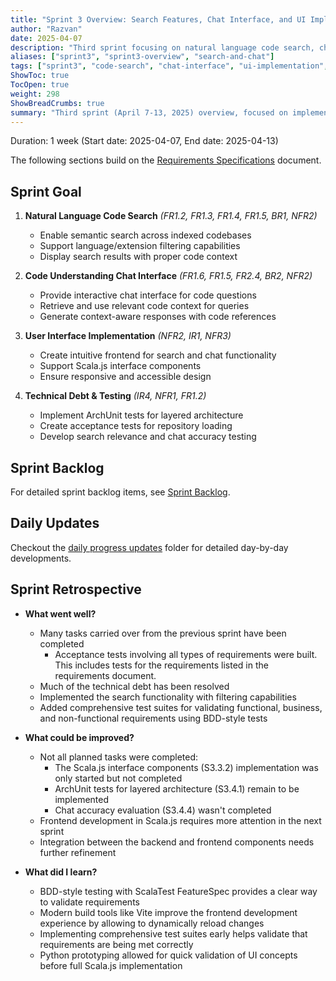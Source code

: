```yaml
---
title: "Sprint 3 Overview: Search Features, Chat Interface, and UI Implementation"
author: "Razvan"
date: 2025-04-07
description: "Third sprint focusing on natural language code search, chat interface, and responsive UI implementation"
aliases: ["sprint3", "sprint3-overview", "search-and-chat"]
tags: ["sprint3", "code-search", "chat-interface", "ui-implementation", "testing"]
ShowToc: true
TocOpen: true
weight: 298
ShowBreadCrumbs: true
summary: "Third sprint (April 7-13, 2025) overview, focused on implementing search features, chat interface, and responsive UI."
---
```



Duration: 1 week (Start date: 2025-04-07, End date: 2025-04-13)

The following sections build on the [Requirements Specifications](../../static/requirement-specifications.md) document.

## Sprint Goal

1. **Natural Language Code Search** *(FR1.2, FR1.3, FR1.4, FR1.5, BR1, NFR2)*
   - Enable semantic search across indexed codebases
   - Support language/extension filtering capabilities
   - Display search results with proper code context

2. **Code Understanding Chat Interface** *(FR1.6, FR1.5, FR2.4, BR2, NFR2)*
   - Provide interactive chat interface for code questions
   - Retrieve and use relevant code context for queries
   - Generate context-aware responses with code references

3. **User Interface Implementation** *(NFR2, IR1, NFR3)*
   - Create intuitive frontend for search and chat functionality
   - Support Scala.js interface components
   - Ensure responsive and accessible design

4. **Technical Debt & Testing** *(IR4, NFR1, FR1.2)*
   - Implement ArchUnit tests for layered architecture
   - Create acceptance tests for repository loading
   - Develop search relevance and chat accuracy testing

## Sprint Backlog

For detailed sprint backlog items, see [Sprint Backlog](./sprint_backlog.md).


## Daily Updates

Checkout the [daily progress updates](./daily_updates/) folder for detailed day-by-day developments.


## Sprint Retrospective

- **What went well?**
  - Many tasks carried over from the previous sprint have been completed
    - Acceptance tests involving all types of requirements were built. This includes tests for the requirements
      listed in the requirements document.
  - Much of the technical debt has been resolved
  - Implemented the search functionality with filtering capabilities
  - Added comprehensive test suites for validating functional, business, and non-functional requirements using BDD-style tests

- **What could be improved?**
  - Not all planned tasks were completed:
    - The Scala.js interface components (S3.3.2) implementation was only started but not completed
    - ArchUnit tests for layered architecture (S3.4.1) remain to be implemented
    - Chat accuracy evaluation (S3.4.4) wasn't completed
  - Frontend development in Scala.js requires more attention in the next sprint
  - Integration between the backend and frontend components needs further refinement

- **What did I learn?**
  - BDD-style testing with ScalaTest FeatureSpec provides a clear way to validate requirements
  - Modern build tools like Vite improve the frontend development experience by allowing to dynamically reload changes
  - Implementing comprehensive test suites early helps validate that requirements are being met correctly
  - Python prototyping allowed for quick validation of UI concepts before full Scala.js implementation
